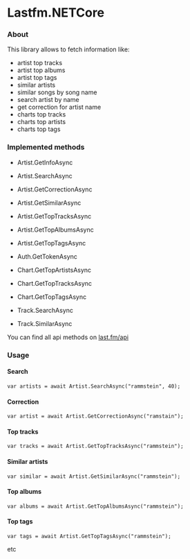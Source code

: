 # Lastfm.NETCore

### About

This library allows to fetch information like:
* artist top tracks
* artist top albums
* artist top tags
* similar artists 
* similar songs by song name
* search artist by name
* get correction for artist name
* charts top tracks
* charts top artists
* charts top tags

### Implemented methods

* Artist.GetInfoAsync
* Artist.SearchAsync
* Artist.GetCorrectionAsync
* Artist.GetSimilarAsync
* Artist.GetTopTracksAsync
* Artist.GetTopAlbumsAsync
* Artist.GetTopTagsAsync

* Auth.GetTokenAsync

* Chart.GetTopArtistsAsync
* Chart.GetTopTracksAsync
* Chart.GetTopTagsAsync

* Track.SearchAsync
* Track.SimilarAsync

You can find all api methods on [last.fm/api](https://www.last.fm/api)

### Usage

#### Search
~~~
var artists = await Artist.SearchAsync("rammstein", 40);
~~~

#### Correction
~~~
var artist = await Artist.GetCorrectionAsync("ramstain");
~~~

#### Top tracks
~~~
var tracks = await Artist.GetTopTracksAsync("rammstein");
~~~

#### Similar artists
~~~
var similar = await Artist.GetSimilarAsync("rammstein");
~~~

#### Top albums
~~~
var albums = await Artist.GetTopAlbumsAsync("rammstein");
~~~

#### Top tags
~~~
var tags = await Artist.GetTopTagsAsync("rammstein");
~~~

etc
